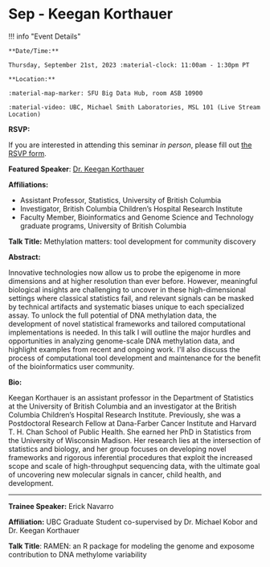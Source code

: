 # Sep - Keegan Korthauer

!!! info "Event Details"

    **Date/Time:**

    Thursday, September 21st, 2023 :material-clock: 11:00am - 1:30pm PT

    **Location:**

    :material-map-marker: SFU Big Data Hub, room ASB 10900

    :material-video: UBC, Michael Smith Laboratories, MSL 101 (Live Stream Location)

**RSVP:**

If you are interested in attending this seminar *in person*, please fill out [the RSVP form](https://forms.gle/YVgVUeCTpt9mHU8C9).


**Featured Speaker**: [Dr. Keegan Korthauer](https://kkorthauer.org/)

**Affiliations:**

- Assistant Professor, Statistics, University of British Columbia
- Investigator, British Columbia Children’s Hospital Research Institute
- Faculty Member, Bioinformatics and Genome Science and Technology graduate programs, University of British Columbia

**Talk Title:** Methylation matters: tool development for community discovery

**Abstract:**

Innovative technologies now allow us to probe the epigenome in more dimensions and at higher resolution than ever before. However, meaningful biological insights are challenging to uncover in these high-dimensional settings where classical statistics fail, and relevant signals can be masked by technical artifacts and systematic biases unique to each specialized assay. To unlock the full potential of DNA methylation data, the development of novel statistical frameworks and tailored computational implementations is needed. In this talk I will outline the major hurdles and opportunities in analyzing genome-scale DNA methylation data, and highlight examples from recent and ongoing work. I'll also discuss the process of computational tool development and maintenance for the benefit of the bioinformatics user community.

**Bio:**

Keegan Korthauer is an assistant professor in the Department of Statistics at the University of British Columbia and an investigator at the British Columbia Children’s Hospital Research Institute. Previously, she was a Postdoctoral Research Fellow at Dana-Farber Cancer Institute and Harvard T. H. Chan School of Public Health. She earned her PhD in Statistics from the University of Wisconsin Madison. Her research lies at the intersection of statistics and biology, and her group focuses on developing novel frameworks and rigorous inferential procedures that exploit the increased scope and scale of high-throughput sequencing data, with the ultimate goal of uncovering new molecular signals in cancer, child health, and development.

---

**Trainee Speaker:** Erick Navarro

**Affiliation:** UBC Graduate Student co-supervised by Dr. Michael Kobor and Dr. Keegan Korthauer

**Talk Title**: RAMEN: an R package for modeling the genome and exposome contribution to DNA methylome variability
